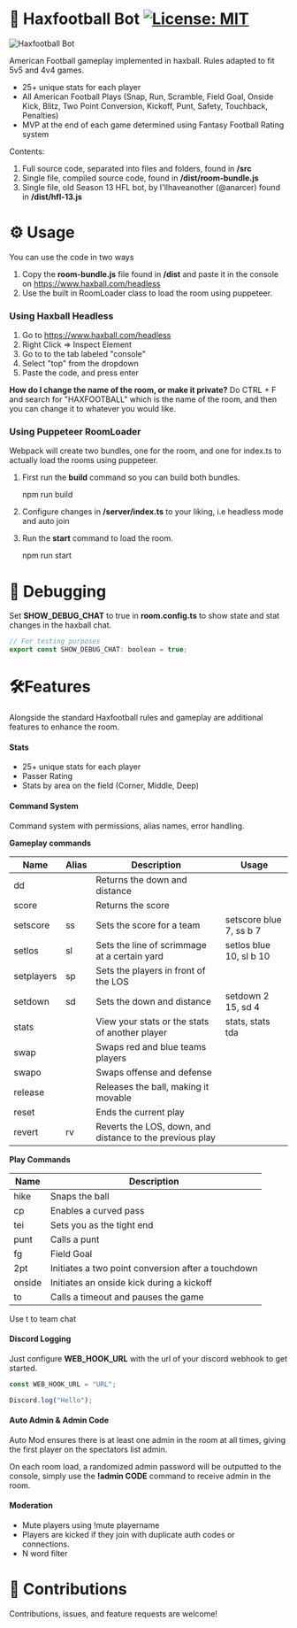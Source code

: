 # 🏈 Haxfootball Bot [![License: MIT](https://img.shields.io/badge/License-MIT-yellow.svg)](https://opensource.org/licenses/MIT)

![Haxfootball Bot](https://i.imgur.com/7jwWrDH.png)

American Football gameplay implemented in haxball. Rules adapted to fit 5v5 and 4v4 games.

- 25+ unique stats for each player
- All American Football Plays (Snap, Run, Scramble, Field Goal, Onside Kick, Blitz, Two Point Conversion, Kickoff, Punt, Safety, Touchback, Penalties)
- MVP at the end of each game determined using Fantasy Football Rating system

Contents:

1.  Full source code, separated into files and folders, found in **/src**
2.  Single file, compiled source code, found in **/dist/room-bundle.js**
3.  Single file, old Season 13 HFL bot, by I'llhaveanother (@anarcer) found in **/dist/hfl-13.js**

# ⚙️ Usage

You can use the code in two ways

1.  Copy the **room-bundle.js** file found in **/dist** and paste it in the console on https://www.haxball.com/headless
2.  Use the built in RoomLoader class to load the room using puppeteer.

### Using Haxball Headless

1. Go to https://www.haxball.com/headless
2. Right Click => Inspect Element
3. Go to to the tab labeled "console"
4. Select "top" from the dropdown
5. Paste the code, and press enter

**How do I change the name of the room, or make it private?**
Do CTRL + F and search for "HAXFOOTBALL" which is the name of the room, and then you can change it to whatever you would like.

### Using Puppeteer RoomLoader

Webpack will create two bundles, one for the room, and one for index.ts to actually load the rooms using puppeteer.

1. First run the **build** command so you can build both bundles.

   npm run build

2. Configure changes in **/server/index.ts** to your liking, i.e headless mode and auto join

3. Run the **start** command to load the room.

   npm run start

# 🔧 Debugging

Set **SHOW_DEBUG_CHAT** to true in **room.config.ts** to show state and stat changes in the haxball chat.

```js
// For testing purposes
export const SHOW_DEBUG_CHAT: boolean = true;
```

# 🛠️Features

Alongside the standard Haxfootball rules and gameplay are additional features to enhance the room.

#### Stats

- 25+ unique stats for each player
- Passer Rating
- Stats by area on the field (Corner, Middle, Deep)

#### Command System

Command system with permissions, alias names, error handling.

**Gameplay commands**

| Name       | Alias | Description                                              | Usage                   |
| ---------- | ----- | -------------------------------------------------------- | ----------------------- |
| dd         |       | Returns the down and distance                            |                         |
| score      |       | Returns the score                                        |                         |
| setscore   | ss    | Sets the score for a team                                | setscore blue 7, ss b 7 |
| setlos     | sl    | Sets the line of scrimmage at a certain yard             | setlos blue 10, sl b 10 |
| setplayers | sp    | Sets the players in front of the LOS                     |                         |
| setdown    | sd    | Sets the down and distance                               | setdown 2 15, sd 4      |
| stats      |       | View your stats or the stats of another player           | stats, stats tda        |
| swap       |       | Swaps red and blue teams players                         |                         |
| swapo      |       | Swaps offense and defense                                |                         |
| release    |       | Releases the ball, making it movable                     |                         |
| reset      |       | Ends the current play                                    |                         |
| revert     | rv    | Reverts the LOS, down, and distance to the previous play |                         |

**Play Commands**

| Name   | Description                                        |
| ------ | -------------------------------------------------- |
| hike   | Snaps the ball                                     |
| cp     | Enables a curved pass                              |
| tei    | Sets you as the tight end                          |
| punt   | Calls a punt                                       |
| fg     | Field Goal                                         |
| 2pt    | Initiates a two point conversion after a touchdown |
| onside | Initiates an onside kick during a kickoff          |
| to     | Calls a timeout and pauses the game                |

Use t to team chat

#### Discord Logging

Just configure **WEB_HOOK_URL** with the url of your discord webhook to get started.

```js
const WEB_HOOK_URL = "URL";

Discord.log("Hello");
```

#### Auto Admin & Admin Code

Auto Mod ensures there is at least one admin in the room at all times, giving the first player on the spectators list admin.

On each room load, a randomized admin password will be outputted to the console, simply use the **!admin CODE** command to receive admin in the room.

#### Moderation

- Mute players using !mute playername
- Players are kicked if they join with duplicate auth codes or  
  connections.
- N word filter

# 🤝 Contributions

Contributions, issues, and feature requests are welcome!
